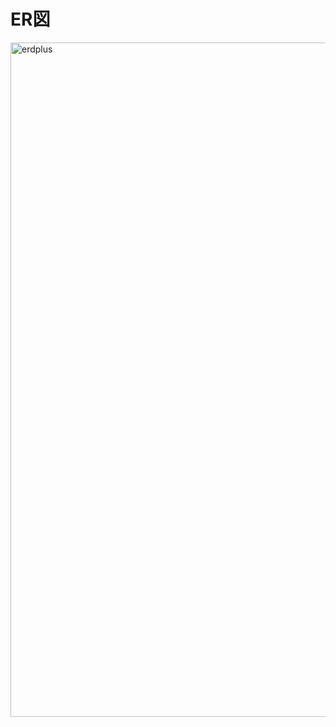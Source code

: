 # ER図

<img width="1079" alt="erdplus" src="https://user-images.githubusercontent.com/42172002/51435045-48a46300-1cb2-11e9-9e2b-c6ca5f7abd35.png">
